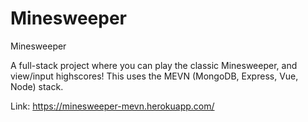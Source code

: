 # Minesweeper

Minesweeper 

A full-stack project where you can play the classic Minesweeper, and view/input highscores! This uses the MEVN (MongoDB, Express, Vue, Node) stack. 

Link: https://minesweeper-mevn.herokuapp.com/
